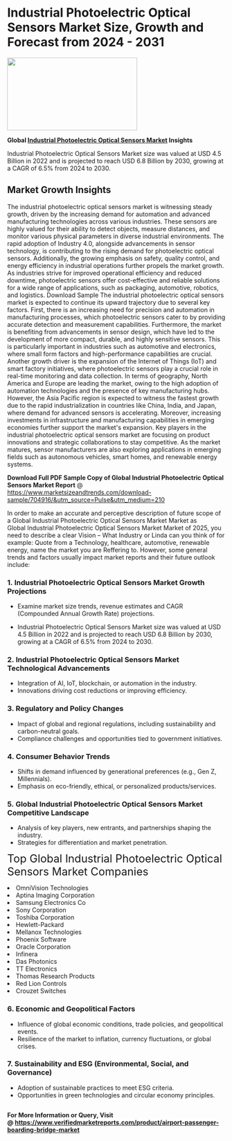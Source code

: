 <H1>Industrial Photoelectric Optical Sensors Market Size, Growth and Forecast from 2024 - 2031</H1><img class="aligncenter size-medium wp-image-584254" src="https://thirdeyenews.in/wp-content/uploads/2024/09/Global-Market-Research-300x168.jpeg" alt="" width="300" height="168" /><p><strong>Global&nbsp;<a href="https://www.marketsizeandtrends.com/download-sample/704916/&amp;utm_source=Pulse&amp;utm_medium=210">Industrial Photoelectric Optical Sensors Market</a> Insights</strong></p><p>Industrial Photoelectric Optical Sensors Market size was valued at USD 4.5 Billion in 2022 and is projected to reach USD 6.8 Billion by 2030, growing at a CAGR of 6.5% from 2024 to 2030.</p><p><h2>Market Growth Insights</h2> The industrial photoelectric optical sensors market is witnessing steady growth, driven by the increasing demand for automation and advanced manufacturing technologies across various industries. These sensors are highly valued for their ability to detect objects, measure distances, and monitor various physical parameters in diverse industrial environments. The rapid adoption of Industry 4.0, alongside advancements in sensor technology, is contributing to the rising demand for photoelectric optical sensors. Additionally, the growing emphasis on safety, quality control, and energy efficiency in industrial operations further propels the market growth. As industries strive for improved operational efficiency and reduced downtime, photoelectric sensors offer cost-effective and reliable solutions for a wide range of applications, such as packaging, automotive, robotics, and logistics. Download Sample The industrial photoelectric optical sensors market is expected to continue its upward trajectory due to several key factors. First, there is an increasing need for precision and automation in manufacturing processes, which photoelectric sensors cater to by providing accurate detection and measurement capabilities. Furthermore, the market is benefiting from advancements in sensor design, which have led to the development of more compact, durable, and highly sensitive sensors. This is particularly important in industries such as automotive and electronics, where small form factors and high-performance capabilities are crucial. Another growth driver is the expansion of the Internet of Things (IoT) and smart factory initiatives, where photoelectric sensors play a crucial role in real-time monitoring and data collection. In terms of geography, North America and Europe are leading the market, owing to the high adoption of automation technologies and the presence of key manufacturing hubs. However, the Asia Pacific region is expected to witness the fastest growth due to the rapid industrialization in countries like China, India, and Japan, where demand for advanced sensors is accelerating. Moreover, increasing investments in infrastructure and manufacturing capabilities in emerging economies further support the market's expansion. Key players in the industrial photoelectric optical sensors market are focusing on product innovations and strategic collaborations to stay competitive. As the market matures, sensor manufacturers are also exploring applications in emerging fields such as autonomous vehicles, smart homes, and renewable energy systems. </p><p><span class=""><strong>Download Full PDF Sample Copy of Global Industrial Photoelectric Optical Sensors Market Report</strong> @ <a href="https://www.marketsizeandtrends.com/download-sample/704916/&amp;utm_source=Pulse&amp;utm_medium=210" target="_blank">https://www.marketsizeandtrends.com/download-sample/704916/&amp;utm_source=Pulse&amp;utm_medium=210</a></span></p><p>In order to make an accurate and perceptive description of future scope of a Global&nbsp;Industrial Photoelectric Optical Sensors Market Market as Global&nbsp;Industrial Photoelectric Optical Sensors Market Market of 2025, you need to describe a clear Vision &ndash; What Industry or Linda can you think of for example: Quote from a Technology, healthcare, automotive, renewable energy, name the market you are Reffering to. However, some general trends and factors usually impact market reports and their future outlook include:</p><h3>1.&nbsp;<strong>Industrial Photoelectric Optical Sensors Market Growth Projections</strong></h3><ul><li>Examine market size trends, revenue estimates and CAGR (Compounded Annual Growth Rate) projections.</li><li><p>Industrial Photoelectric Optical Sensors Market size was valued at USD 4.5 Billion in 2022 and is projected to reach USD 6.8 Billion by 2030, growing at a CAGR of 6.5% from 2024 to 2030.</p></li></ul><h3>2.&nbsp;<strong>Industrial Photoelectric Optical Sensors Market Technological Advancements</strong></h3><ul><li>Integration of AI, IoT, blockchain, or automation in the industry.</li><li>Innovations driving cost reductions or improving efficiency.</li></ul><h3>3.&nbsp;<strong>Regulatory and Policy Changes</strong></h3><ul><li>Impact of global and regional regulations, including sustainability and carbon-neutral goals.</li><li>Compliance challenges and opportunities tied to government initiatives.</li></ul><h3>4.&nbsp;<strong>Consumer Behavior Trends</strong></h3><ul><li>Shifts in demand influenced by generational preferences (e.g., Gen Z, Millennials).</li><li>Emphasis on eco-friendly, ethical, or personalized products/services.</li></ul><h3>5.&nbsp;<strong>Global Industrial Photoelectric Optical Sensors Market Competitive Landscape</strong></h3><ul><li>Analysis of key players, new entrants, and partnerships shaping the industry.</li><li>Strategies for differentiation and market penetration.</li></ul><p data-pm-slice="1 1 []"><span style="color: inherit; font-family: inherit; font-size: 25px;">Top Global Industrial Photoelectric Optical Sensors Market Companies</span></p><div class="" data-test-id=""><p><li>OmniVision Technologies</li><li> Aptina Imaging Corporation</li><li> Samsung Electronics Co</li><li> Sony Corporation</li><li> Toshiba Corporation</li><li> Hewlett-Packard</li><li> Mellanox Technologies</li><li> Phoenix Software</li><li> Oracle Corporation</li><li> Infinera</li><li> Das Photonics</li><li> TT Electronics</li><li> Thomas Research Products</li><li> Red Lion Controls</li><li> Crouzet Switches</li></p></div><h3>6.&nbsp;<strong>Economic and Geopolitical Factors</strong></h3><ul><li>Influence of global economic conditions, trade policies, and geopolitical events.</li><li>Resilience of the market to inflation, currency fluctuations, or global crises.</li></ul><h3>7.&nbsp;<strong>Sustainability and ESG (Environmental, Social, and Governance)</strong></h3><ul><li>Adoption of sustainable practices to meet ESG criteria.</li><li>Opportunities in green technologies and circular economy principles.</li></ul><h2><strong style="font-size: 14px;">For More Information or Query, Visit @&nbsp;</strong><a style="background-color: #ffffff; font-size: 14px;" href="https://www.marketsizeandtrends.com/report/industrial-photoelectric-optical-sensors-market/" target="_blank">https://www.verifiedmarketreports.com/product/airport-passenger-boarding-bridge-market</a></h2>
